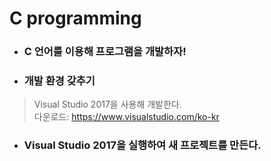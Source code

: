 # C programming
* ### C 언어를 이용해 프로그램을 개발하자!
* ### 개발 환경 갖추기
> Visual Studio 2017을 사용해 개발한다. <br>
> 다운로드: https://www.visualstudio.com/ko-kr
* ### Visual Studio 2017을 실행하여 새 프로젝트를 만든다.
> 
